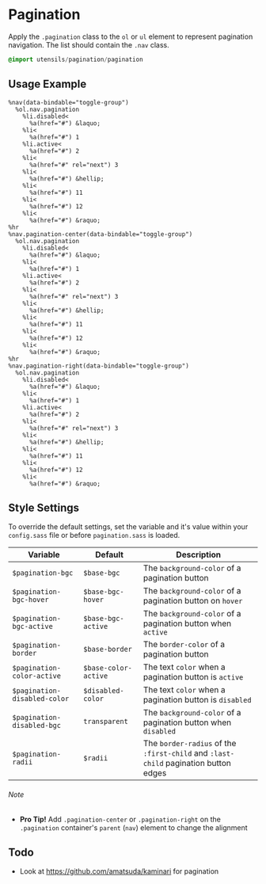 
# Pagination
Apply the `.pagination` class to the `ol` or `ul` element to
represent pagination navigation. The list should contain the `.nav` class.

```sass
@import utensils/pagination/pagination
```

## Usage Example

<!--~ markup/pagination.html.haml -->
```haml
%nav(data-bindable="toggle-group")
  %ol.nav.pagination
    %li.disabled<
      %a(href="#") &laquo;
    %li<
      %a(href="#") 1
    %li.active<
      %a(href="#") 2
    %li<
      %a(href="#" rel="next") 3
    %li<
      %a(href="#") &hellip;
    %li<
      %a(href="#") 11
    %li<
      %a(href="#") 12
    %li<
      %a(href="#") &raquo;
%hr
%nav.pagination-center(data-bindable="toggle-group")
  %ol.nav.pagination
    %li.disabled<
      %a(href="#") &laquo;
    %li<
      %a(href="#") 1
    %li.active<
      %a(href="#") 2
    %li<
      %a(href="#" rel="next") 3
    %li<
      %a(href="#") &hellip;
    %li<
      %a(href="#") 11
    %li<
      %a(href="#") 12
    %li<
      %a(href="#") &raquo;
%hr
%nav.pagination-right(data-bindable="toggle-group")
  %ol.nav.pagination
    %li.disabled<
      %a(href="#") &laquo;
    %li<
      %a(href="#") 1
    %li.active<
      %a(href="#") 2
    %li<
      %a(href="#" rel="next") 3
    %li<
      %a(href="#") &hellip;
    %li<
      %a(href="#") 11
    %li<
      %a(href="#") 12
    %li<
      %a(href="#") &raquo;
```
<!-- end -->

## Style Settings
To override the default settings, set the variable and it's value
within your `config.sass` file or before `pagination.sass` is loaded.

Variable                     | Default               | Description
---------------------------- | --------------------- | -------------------------------------------
`$pagination-bgc`            | `$base-bgc`           | The `background-color` of a pagination button
`$pagination-bgc-hover`      | `$base-bgc-hover`     | The `background-color` of a pagination button on `hover`
`$pagination-bgc-active`     | `$base-bgc-active`    | The `background-color` of a pagination button when `active`
`$pagination-border`         | `$base-border`        | The `border-color` of a pagination button
`$pagination-color-active`   | `$base-color-active`  | The text `color` when a pagination button is `active`
`$pagination-disabled-color` | `$disabled-color`     | The text `color` when a pagination button is `disabled`
`$pagination-disabled-bgc`   | `transparent`         | The `background-color` of a pagination button when `disabled`
`$pagination-radii`          | `$radii`              | The `border-radius` of the `:first-child` and `:last-child` pagination button edges


###### Note
- **Pro Tip!** Add `.pagination-center` or `.pagination-right` on the `.pagination` container's `parent` (`nav`) element to change the alignment

## Todo
- Look at https://github.com/amatsuda/kaminari for pagination

